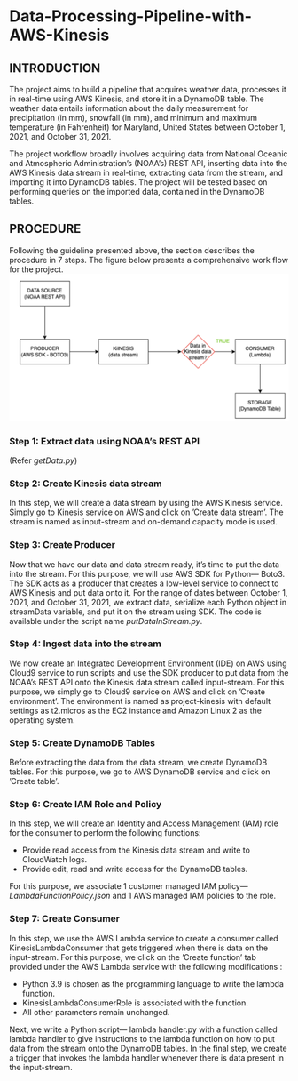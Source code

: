 # Data-Processing-Pipeline-with-AWS-Kinesis

## INTRODUCTION

The project aims to build a pipeline that acquires weather data, processes it in real-time using AWS Kinesis, and store it in a DynamoDB table. The weather data entails information about the daily measurement for precipitation (in mm), snowfall (in mm), and minimum and maximum temperature (in Fahrenheit) for Maryland, United States between October 1, 2021, and October 31, 2021.

The project workflow broadly involves acquiring data from National Oceanic and Atmospheric Administration’s (NOAA’s) REST API, inserting data into the AWS Kinesis data stream in real-time, extracting data from the stream, and importing it into DynamoDB tables. The project will be tested based on performing queries on the imported data, contained in the DynamoDB tables.


## PROCEDURE
Following the guideline presented above, the section describes the procedure in 7 steps. The figure below presents a comprehensive work flow for the project.
![alt text](https://github.com/meharc/Data-Processing-Pipeline-with-AWS-Kinesis/blob/main/workflow.png)

### Step 1: Extract data using NOAA’s REST API
(Refer *getData.py*)

### Step 2: Create Kinesis data stream
In this step, we will create a data stream by using the AWS Kinesis service. Simply go to Kinesis service on AWS and click on ’Create data stream’. The stream is named as input-stream and on-demand capacity mode is used. 

### Step 3: Create Producer
Now that we have our data and data stream ready, it’s time to put the data into the stream. For this purpose, we will use AWS SDK for Python— Boto3. The SDK acts as a producer that creates a low-level service to connect to AWS Kinesis and put data onto it. For the range of dates between October 1, 2021, and October 31, 2021, we extract data, serialize each Python object in streamData variable, and put it on the stream using SDK. The code is available under the script name *putDataInStream.py*.

### Step 4: Ingest data into the stream
We now create an Integrated Development Environment (IDE) on AWS using Cloud9 service to run scripts and use the SDK producer to put data from the NOAA’s REST API onto the Kinesis data stream called input-stream. For this purpose, we simply go to Cloud9 service on AWS and click on ’Create environment’. The environment is named as project-kinesis with default settings as t2.micros as the EC2 instance and Amazon Linux 2 as the operating system. 

### Step 5: Create DynamoDB Tables
Before extracting the data from the data stream, we create DynamoDB tables. For this purpose, we go to AWS DynamoDB service and click on ’Create table’.

### Step 6: Create IAM Role and Policy
In this step, we will create an Identity and Access Management (IAM) role for the consumer to perform the following functions:

- Provide read access from the Kinesis data stream and write to CloudWatch logs.
- Provide edit, read and write access for the DynamoDB tables.

For this purpose, we associate 1 customer managed IAM policy— *LambdaFunctionPolicy.json* and 1 AWS managed IAM policies to the role. 

### Step 7: Create Consumer
In this step, we use the AWS Lambda service to create a consumer called KinesisLambdaConsumer that gets triggered when there is data on the input-stream. For this purpose, we click on the ’Create function’ tab provided under the AWS Lambda service with the following modifications :

- Python 3.9 is chosen as the programming language to write the lambda function.
- KinesisLambdaConsumerRole is associated with the function.
- All other parameters remain unchanged.

Next, we write a Python script— lambda handler.py with a function called lambda handler to give instructions to the lambda function on how to put data from the stream onto the DynamoDB tables. In the final step, we create a trigger that invokes the lambda handler whenever there is data present in the input-stream. 
